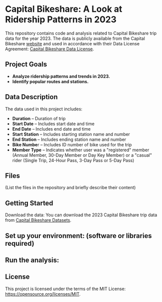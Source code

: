 # Capital Bikeshare: A Look at Ridership Patterns in 2023

This repository contains code and analysis related to Capital Bikeshare trip data for the year 2023. 
The data is publicly available from the Capital Bikeshare [website](https://capitalbikeshare.com/system-data) and used in accordance with their Data License Agreement: [Capital Bikeshare Data License](https://www.capitalbikeshare.com/data-license-agreement).

## Project Goals
- **Analyze ridership patterns and trends in 2023.**
- **Identify popular routes and stations.**

## Data Description

The data used in this project includes:

- **Duration** – Duration of trip
- **Start Date** – Includes start date and time
- **End Date** – Includes end date and time
- **Start Station** – Includes starting station name and number
- **End Station** – Includes ending station name and number
- **Bike Numbe**r – Includes ID number of bike used for the trip
- **Member Type** – Indicates whether user was a "registered" member (Annual Member, 30-Day Member or Day Key Member) or a "casual" rider (Single Trip, 24-Hour Pass, 3-Day Pass or 5-Day Pass)

## Files
(List the files in the repository and briefly describe their content)

## Getting Started
Download the data: You can download the 2023 Capital Bikeshare trip data from [Capital Bikeshare Datasets](https://s3.amazonaws.com/capitalbikeshare-data/index.html).

## Set up your environment: (software or libraries required)

## Run the analysis: 

## License
This project is licensed under the terms of the MIT License: https://opensource.org/licenses/MIT.
